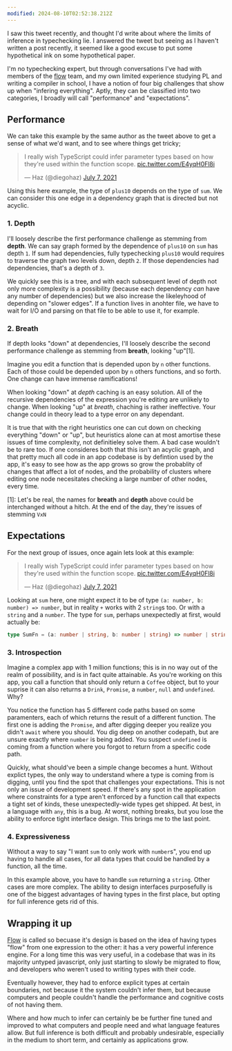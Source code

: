 ```yaml
---
modified: 2024-08-10T02:52:38.212Z
---
```


I saw this tweet recently, and thought I'd write about where the limits of inference in typechecking lie. I answered the tweet but seeing as I haven't written a post recently, it seemed like a good excuse to put some hypothetical ink on some hypothetical paper.

I'm no typechecking expert, but through conversations I've had with members of the [flow](https://flow.org) team, and my own limited experience studying PL and writing a compiler in school, I have a notion of four big challenges that show up when "infering everything". Aptly, they can be classified into two categories, I broadly will call "performance" and "expectations".

## Performance

We can take this example by the same author as the tweet above to get a sense of what we'd want, and to see where things get tricky;

<blockquote class="twitter-tweet"><p lang="en" dir="ltr">I really wish TypeScript could infer parameter types based on how they&#39;re used within the function scope. <a href="https://t.co/E4yqH0Fl8i">pic.twitter.com/E4yqH0Fl8i</a></p>&mdash; Haz (@diegohaz) <a href="https://twitter.com/diegohaz/status/1412749007106064384?ref_src=twsrc%5Etfw">July 7, 2021</a></blockquote> <script async src="https://platform.twitter.com/widgets.js" charset="utf-8"></script>

Using this here example, the type of `plus10` depends on the type of `sum`. We can consider this one edge in a dependency graph that is directed but not acyclic.

### 1. Depth

I'll loosely describe the first performance challenge as stemming from **depth**. We can say graph formed by the dependence of `plus10` on `sum` has depth `1`. If sum had dependencies, fully typechecking `plus10` would requires to traverse the graph two levels down, depth `2`. If those dependencies had dependencies, that's a depth of `3`.

We quickly see this is a tree, and with each subsequent level of depth not only more complexity is a possibility (because each dependency _can_ have any number of dependencies) but we also increase the likeleyhood of depending on "slower edges". If a function lives in anohter file, we have to wait for I/O and parsing on that file to be able to use it, for example.

### 2. Breath

If depth looks "down" at dependencies, I'll loosely describe the second performance challenge as stemming from **breath**, looking "up"[1].

Imagine you edit a function that is depended upon by `n` other functions. Each of those could be depended upon by `n` others functions, and so forth. One change can have immense ramifications!

When looking "down" at _depth_ caching is an easy solution. All of the recursive dependencies of the expression you're editing are unlikely to change. When looking "up" at _breath_, chaching is rather ineffective. Your change could in theory lead to a type error on any dependant.

It is true that with the right heuristics one can cut down on checking everything "down" or "up", but heuristics alone can at most amortise these issues of time complexity, not definitieley solve them. A bad case wouldn't be to rare too. If one consideres both that this isn't an acyclic graph, and that pretty much all code in an app codebase is by defintion used by the app, it's easy to see how as the app grows so grow the probablity of changes that affect a lot of nodes, and the probability of clusters where editing one node necesitates checking a large number of other nodes, every time.

[1]: Let's be real, the names for **breath** and **depth** above could be interchanged without a hitch. At the end of the day, they're issues of stemming `VxN`

## Expectations

For the next group of issues, once again lets look at this example:

<blockquote class="twitter-tweet"><p lang="en" dir="ltr">I really wish TypeScript could infer parameter types based on how they&#39;re used within the function scope. <a href="https://t.co/E4yqH0Fl8i">pic.twitter.com/E4yqH0Fl8i</a></p>&mdash; Haz (@diegohaz) <a href="https://twitter.com/diegohaz/status/1412749007106064384?ref_src=twsrc%5Etfw">July 7, 2021</a></blockquote> <script async src="https://platform.twitter.com/widgets.js" charset="utf-8"></script>

Looking at `sum` here, one might expect it to be of type `(a: number, b: number) => number`, but in reality `+` works with 2 `string`s too. Or with a `string` and a `number`. The type for `sum`, perhaps unexpectedly at first, would actually be:

```typescript
type SumFn = (a: number | string, b: number | string) => number | string;
```

### 3. Introspection

Imagine a complex app with 1 million functions; this is in no way out of the realm of possibility, and is in fact quite attainable. As you're working on this app, you call a function that should only return a `Coffee` object, but to your suprise it can also returns a `Drink`, `Promise`, a `number`, `null` and `undefined`. Why?

You notice the function has 5 different code paths based on some paramenters, each of which returns the result of a different function. The first one is adding the `Promise`, and after digging deeper you realize you didn't `await` where you should. You dig deep on another codepath, but are unsure exactly where `number` is being added. You suspect `undefined` is coming from a function where you forgot to return from a specific code path.

Quickly, what should've been a simple change becomes a hunt. Without explict types, the only way to understand where a type is coming from is digging, until you find the spot that challenges your expectations. This is not only an issue of development speed. If there's any spot in the application where constraints for a type aren't enforced by a function call that expects a tight set of kinds, these unexpectedly-wide types get shipped. At best, in a language with `any`, this is a bug. At worst, nothing breaks, but you lose the ability to enforce tight interface design. This brings me to the last point.

### 4. Expressiveness

Without a way to say "I want `sum` to only work with `number`s", you end up having to handle all cases, for all data types that could be handled by a function, all the time.

In this example above, you have to handle `sum` returning a `string`. Other cases are more complex. The ability to design interfaces purposefully is one of the biggest advantages of having types in the first place, but opting for full inference gets rid of this.

## Wrapping it up

[Flow](https://flow.org) is called so becuase it's design is based on the idea of having types "flow" from one expression to the other: it has a very powerful inference engine. For a long time this was very useful, in a codebase that was in its majority untyped javascript, only just starting to slowly be migrated to flow, and developers who weren't used to writing types with their code.

Eventually however, they had to enforce explicit types at certain boundaries, not because it the system couldn't infer them, but because computers and people couldn't handle the performance and cognitive costs of not having them.

Where and how much to infer can certainly be be further fine tuned and improved to what computers and people need and what language features allow. But full inference is both difficult and probably undesirable, especially in the medium to short term, and certainly as applications grow.

<!-- https://twitter.com/aykev/status/1656079874463879170  -->
